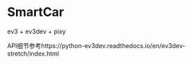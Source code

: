 # SmartCar

ev3 + ev3dev + pixy


API细节参考https://python-ev3dev.readthedocs.io/en/ev3dev-stretch/index.html